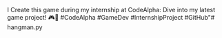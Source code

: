 I Create this game during my internship at CodeAlpha: Dive into my latest game project! 🎮🚀 #CodeAlpha #GameDev #InternshipProject #GitHub"# hangman.py
